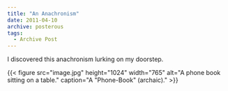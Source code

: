 ```yaml
---
title: "An Anachronism"
date: 2011-04-10
archive: posterous
tags: 
  - Archive Post
---
```


I discovered this anachronism lurking on my doorstep.

{{< figure 
	src="image.jpg" 
	height="1024" 
	width="765" 
	alt="A phone book sitting on a table." 
	caption="A \"Phone-Book\" (archaic)." >}}
